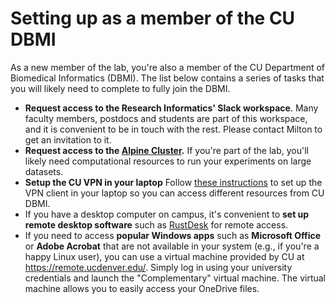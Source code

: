 # Setting up as a member of the CU DBMI

As a new member of the lab, you're also a member of the CU Department of Biomedical Informatics (DBMI).
The list below contains a series of tasks that you will likely need to complete to fully join the DBMI.

* **Request access to the Research Informatics' Slack workspace**.
Many faculty members, postdocs and students are part of this workspace, and it is convenient to be in touch with the rest. Please contact Milton to get an invitation to it.
* **Request access to the [Alpine Cluster](https://www.cuanschutz.edu/offices/office-of-information-technology/tools-services/HPC).**
If you're part of the lab, you'll likely need computational resources to run your experiments on large datasets.
* **Setup the CU VPN in your laptop**
Follow [these instructions](https://www.cuanschutz.edu/offices/office-of-information-technology/remote-resources/tools-and-software) to set up the VPN client in your laptop so you can access different resources from CU DBMI.
* If you have a desktop computer on campus, it's convenient to **set up remote desktop software** such as [RustDesk](https://rustdesk.com/) for remote access.
* If you need to access **popular Windows apps** such as **Microsoft Office** or **Adobe Acrobat** that are not available in your system (e.g., if you're a happy Linux user), you can use a virtual machine provided by CU at https://remote.ucdenver.edu/. Simply log in using your university credentials and launch the "Complementary" virtual machine. The virtual machine allows you to easily access your OneDrive files.
